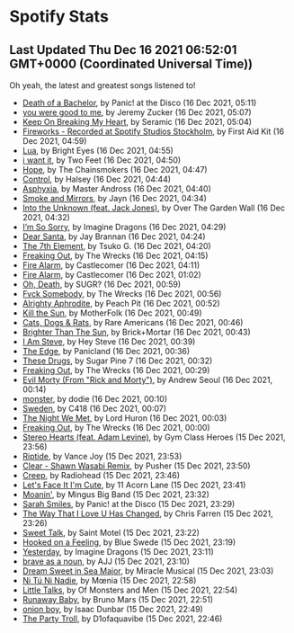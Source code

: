 
# Spotify Stats
## Last Updated Thu Dec 16 2021 06:52:01 GMT+0000 (Coordinated Universal Time))

Oh yeah, the latest and greatest songs listened to!

- [Death of a Bachelor](https://www.last.fm/music/Panic!+at+the+Disco/_/Death+of+a+Bachelor), by Panic! at the Disco (16 Dec 2021, 05:11)
- [you were good to me](https://www.last.fm/music/Jeremy+Zucker/_/you+were+good+to+me), by Jeremy Zucker (16 Dec 2021, 05:07)
- [Keep On Breaking My Heart](https://www.last.fm/music/Seramic/_/Keep+On+Breaking+My+Heart), by Seramic (16 Dec 2021, 05:04)
- [Fireworks - Recorded at Spotify Studios Stockholm](https://www.last.fm/music/First+Aid+Kit/_/Fireworks+-+Recorded+at+Spotify+Studios+Stockholm), by First Aid Kit (16 Dec 2021, 04:59)
- [Lua](https://www.last.fm/music/Bright+Eyes/_/Lua), by Bright Eyes (16 Dec 2021, 04:55)
- [i want it](https://www.last.fm/music/Two+Feet/_/i+want+it), by Two Feet (16 Dec 2021, 04:50)
- [Hope](https://www.last.fm/music/The+Chainsmokers/_/Hope), by The Chainsmokers (16 Dec 2021, 04:47)
- [Control](https://www.last.fm/music/Halsey/_/Control), by Halsey (16 Dec 2021, 04:44)
- [Asphyxia](https://www.last.fm/music/Master+Andross/_/Asphyxia), by Master Andross (16 Dec 2021, 04:40)
- [Smoke and Mirrors](https://www.last.fm/music/Jayn/_/Smoke+and+Mirrors), by Jayn (16 Dec 2021, 04:34)
- [Into the Unknown (feat. Jack Jones)](https://www.last.fm/music/Over+The+Garden+Wall/_/Into+the+Unknown+(feat.+Jack+Jones)), by Over The Garden Wall (16 Dec 2021, 04:32)
- [I’m So Sorry](https://www.last.fm/music/Imagine+Dragons/_/I%E2%80%99m+So+Sorry), by Imagine Dragons (16 Dec 2021, 04:29)
- [Dear Santa](https://www.last.fm/music/Jay+Brannan/_/Dear+Santa), by Jay Brannan (16 Dec 2021, 04:24)
- [The 7th Element](https://www.last.fm/music/Tsuko+G./_/The+7th+Element), by Tsuko G. (16 Dec 2021, 04:20)
- [Freaking Out](https://www.last.fm/music/The+Wrecks/_/Freaking+Out), by The Wrecks (16 Dec 2021, 04:15)
- [Fire Alarm](https://www.last.fm/music/Castlecomer/_/Fire+Alarm), by Castlecomer (16 Dec 2021, 04:11)
- [Fire Alarm](https://www.last.fm/music/Castlecomer/_/Fire+Alarm), by Castlecomer (16 Dec 2021, 01:02)
- [Oh, Death](https://www.last.fm/music/SUGR%3F/_/Oh,+Death), by SUGR? (16 Dec 2021, 00:59)
- [Fvck Somebody](https://www.last.fm/music/The+Wrecks/_/Fvck+Somebody), by The Wrecks (16 Dec 2021, 00:56)
- [Alrighty Aphrodite](https://www.last.fm/music/Peach+Pit/_/Alrighty+Aphrodite), by Peach Pit (16 Dec 2021, 00:52)
- [Kill the Sun](https://www.last.fm/music/MotherFolk/_/Kill+the+Sun), by MotherFolk (16 Dec 2021, 00:49)
- [Cats, Dogs & Rats](https://www.last.fm/music/Rare+Americans/_/Cats,+Dogs+&+Rats), by Rare Americans (16 Dec 2021, 00:46)
- [Brighter Than The Sun](https://www.last.fm/music/Brick%252BMortar/_/Brighter+Than+The+Sun), by Brick+Mortar (16 Dec 2021, 00:43)
- [I Am Steve](https://www.last.fm/music/Hey+Steve/_/I+Am+Steve), by Hey Steve (16 Dec 2021, 00:39)
- [The Edge](https://www.last.fm/music/Panicland/_/The+Edge), by Panicland (16 Dec 2021, 00:36)
- [These Drugs](https://www.last.fm/music/Sugar+Pine+7/_/These+Drugs), by Sugar Pine 7 (16 Dec 2021, 00:32)
- [Freaking Out](https://www.last.fm/music/The+Wrecks/_/Freaking+Out), by The Wrecks (16 Dec 2021, 00:29)
- [Evil Morty (From "Rick and Morty")](https://www.last.fm/music/Andrew+Seoul/_/Evil+Morty+(From+%22Rick+and+Morty%22)), by Andrew Seoul (16 Dec 2021, 00:14)
- [monster](https://www.last.fm/music/dodie/_/monster), by dodie (16 Dec 2021, 00:10)
- [Sweden](https://www.last.fm/music/C418/_/Sweden), by C418 (16 Dec 2021, 00:07)
- [The Night We Met](https://www.last.fm/music/Lord+Huron/_/The+Night+We+Met), by Lord Huron (16 Dec 2021, 00:03)
- [Freaking Out](https://www.last.fm/music/The+Wrecks/_/Freaking+Out), by The Wrecks (16 Dec 2021, 00:00)
- [Stereo Hearts (feat. Adam Levine)](https://www.last.fm/music/Gym+Class+Heroes/_/Stereo+Hearts+(feat.+Adam+Levine)), by Gym Class Heroes (15 Dec 2021, 23:56)
- [Riptide](https://www.last.fm/music/Vance+Joy/_/Riptide), by Vance Joy (15 Dec 2021, 23:53)
- [Clear - Shawn Wasabi Remix](https://www.last.fm/music/Pusher/_/Clear+-+Shawn+Wasabi+Remix), by Pusher (15 Dec 2021, 23:50)
- [Creep](https://www.last.fm/music/Radiohead/_/Creep), by Radiohead (15 Dec 2021, 23:46)
- [Let's Face It I'm Cute](https://www.last.fm/music/11+Acorn+Lane/_/Let%27s+Face+It+I%27m+Cute), by 11 Acorn Lane (15 Dec 2021, 23:41)
- [Moanin'](https://www.last.fm/music/Mingus+Big+Band/_/Moanin%27), by Mingus Big Band (15 Dec 2021, 23:32)
- [Sarah Smiles](https://www.last.fm/music/Panic!+at+the+Disco/_/Sarah+Smiles), by Panic! at the Disco (15 Dec 2021, 23:29)
- [The Way That I Love U Has Changed](https://www.last.fm/music/Chris+Farren/_/The+Way+That+I+Love+U+Has+Changed), by Chris Farren (15 Dec 2021, 23:26)
- [Sweet Talk](https://www.last.fm/music/Saint+Motel/_/Sweet+Talk), by Saint Motel (15 Dec 2021, 23:22)
- [Hooked on a Feeling](https://www.last.fm/music/Blue+Swede/_/Hooked+on+a+Feeling), by Blue Swede (15 Dec 2021, 23:19)
- [Yesterday](https://www.last.fm/music/Imagine+Dragons/_/Yesterday), by Imagine Dragons (15 Dec 2021, 23:11)
- [brave as a noun](https://www.last.fm/music/AJJ/_/brave+as+a+noun), by AJJ (15 Dec 2021, 23:10)
- [Dream Sweet in Sea Major](https://www.last.fm/music/Miracle+Musical/_/Dream+Sweet+in+Sea+Major), by Miracle Musical (15 Dec 2021, 23:03)
- [Ni Tú Ni Nadie](https://www.last.fm/music/M%C5%93nia/_/Ni+T%C3%BA+Ni+Nadie), by Mœnia (15 Dec 2021, 22:58)
- [Little Talks](https://www.last.fm/music/Of+Monsters+and+Men/_/Little+Talks), by Of Monsters and Men (15 Dec 2021, 22:54)
- [Runaway Baby](https://www.last.fm/music/Bruno+Mars/_/Runaway+Baby), by Bruno Mars (15 Dec 2021, 22:51)
- [onion boy](https://www.last.fm/music/Isaac+Dunbar/_/onion+boy), by Isaac Dunbar (15 Dec 2021, 22:49)
- [The Party Troll](https://www.last.fm/music/D1ofaquavibe/_/The+Party+Troll), by D1ofaquavibe (15 Dec 2021, 22:46)

